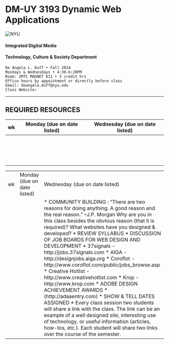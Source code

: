 # DM-UY 3193 Dynamic Web Applications

![NYU](http://ws2.polishedsolid.com/de/nyu_soe_logo.png)
#### Integrated Digital Media
#### Technology, Culture & Society Department

    De Angela L. Duff • Fall 2014
    Mondays & Wednesdays • 4:30-6:20PM
    Room: 2MTC MAGNET 811 • 3 credit hrs
    Office hours by appointment or directly before class
    Email: deangela.duff@nyu.edu
    Class Website: 

---

## REQUIRED RESOURCES
| wk  |Monday (due on date listed)   | Wednesday (due on date listed)  |
|--:|---|---|
|   |   |   |
|   |   |   |
|   |   |   |
|   |   |   |
|   |   |   |
|   |   |   |
|   |   |   |
|   |   |   |
|   |   |   |
|   |   |   |
|   |   |   |
|   |   |   |
|   |   |   |
|   |   |   |
|   |   |   |
|   |   |   |


<table>
<tr>
<td>wk</td>
<td>Monday (due on date listed)</td>
<td>Wednesday (due on date listed)</td>
</tr>
<tr>
<td></td>
<td></td>
<td>* COMMUNITY BUILDING :
“There are two reasons for doing anything. A good reason and the real reason.” –J.P. Morgan
Why are you in this class besides the obvious reason (that it is required)? What websites have you designed &amp; developed?
* REVIEW SYLLABUS 
* DISCUSSION OF JOB BOARDS FOR WEB DESIGN AND DEVELOPMENT
* 37signals - http://jobs.37signals.com 
* AIGA - http://designjobs.aiga.org
* Coroflot - http://www.coroflot.com/public/jobs_browse.asp
* Creative Hotlist - http://www.creativehotlist.com
* Krop - http://www.krop.com
* ADOBE DESIGN ACHIEVEMENT AWARDS 
* (http://adaaentry.com)
* SHOW &amp; TELL DATES ASSIGNED
* Every class session two students will share a link with the class. The link can be an example of a well designed site, interesting use of technology, or useful information (articles, how-tos, etc.). Each student will share two links over the course of the semester.</td>
</tr>
</table>